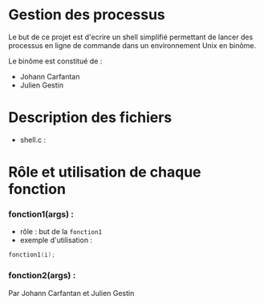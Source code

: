 # Gestion des processus
Le but de ce projet est d'ecrire un shell simplifié permettant de lancer des processus en ligne de commande dans un environnement Unix en binôme.

Le binôme est constitué de :
- Johann Carfantan
- Julien Gestin

# Description des fichiers

- shell.c : 

# Rôle et utilisation de chaque fonction
### fonction1(args) :
- rôle : but de la `fonction1`
- exemple d'utilisation : 
```c
fonction1(i);
```

### fonction2(args) :

Par Johann Carfantan et Julien Gestin